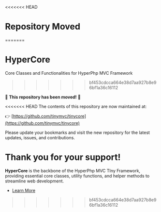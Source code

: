 <<<<<<< HEAD
# Repository Moved
=======
# HyperCore
Core Classes and Functionalities for HyperPhp MVC Framework
>>>>>>> bf453cdcca664e38d7aa927b8e96bf1a36c16112

🚨 **This repository has been moved!** 🚨

<<<<<<< HEAD
The contents of this repository are now maintained at:

👉 [https://github.com/tinymvc/tinycore](https://github.com/tinymvc/tinycore)

Please update your bookmarks and visit the new repository for the latest updates, issues, and contributions.

Thank you for your support!
=======
**HyperCore** is the backbone of the HyperPhp MVC TIny Framework, providing essential core classes, utility functions, and helper methods to streamline web development.

* [Learn More](https://github.com/vulcanphp/hyper?tab=readme-ov-file)
>>>>>>> bf453cdcca664e38d7aa927b8e96bf1a36c16112
